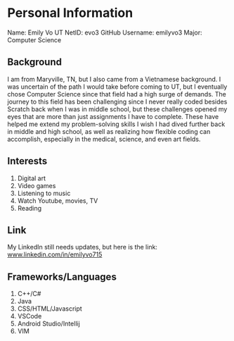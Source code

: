 # Personal Information

Name: Emily Vo
UT NetID: evo3
GitHub Username: emilyvo3
Major: Computer Science

## Background

I am from Maryville, TN, but I also came from a Vietnamese background. I was uncertain of the path I would take before coming to UT, but I eventually chose Computer Science since that field had a high surge of demands. The journey to this field has been challenging since I never really coded besides Scratch back when I was in middle school, but these challenges opened my eyes that are more than just assignments I have to complete. These have helped me extend my problem-solving skills I wish I had dived further back in middle and high school, as well as realizing how flexible coding can accomplish, especially in the medical, science, and even art fields. 

## Interests

1. Digital art
2. Video games
3. Listening to music
4. Watch Youtube, movies, TV
5. Reading

## Link

My LinkedIn still needs updates, but here is the link: www.linkedin.com/in/emilyvo715

## Frameworks/Languages

1. C++/C#
3. Java
4. CSS/HTML/Javascript
5. VSCode
6. Android Studio/Intellij
7. VIM
